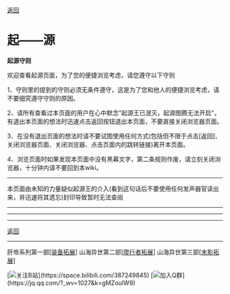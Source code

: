   <a class="back" href="javascript:history.back();">返回</a>

# <span id="jump">起——源</span>


__起源守则__

欢迎查看起源页面，为了您的便捷浏览考虑，请您遵守以下守则

1、守则里的提到的守则必须无条件遵守，这是为了您和他人的便捷浏览考虑，请不要细究遵守守则的原因。

2、请所有查看过本页面的用户在心中默念"起源王已泯灭，起源图腾无法开启"，有退出本页面的想法时迅速点击返回按钮退出本页面，不要直接关闭浏览器页面。

3、在没有退出页面的想法时请不要试图使用任何方式(包括但不限于点击[返回]、关闭浏览器页面、关闭浏览器、点击页面内的跳转链接)离开本页面。

4、浏览页面时如果发现本页面中没有黑幕文字，第二条规则作废，请立刻关闭浏览器，十分钟内请不要回到本wiki。


***

本页面由未知的力量<span class="heimu" title="你知道的太多了">疑似起源王的介入(看到这句话后不要使用任何发声器官读出来，并迅速将其遗忘)</span>封印导致暂时无法查阅


***

***


***
<a class="back" href="javascript:history.back();">返回</a>

***

肝帝系列第一部[[装备拓展]](装备拓展)    山海异世第二部[[爬行者拓展]](爬行者拓展)    山海异世第三部[[末影拓展]](末影拓展)



[![关注B站](https://gitee.com/bluemarkstudio/shanhai/raw/master/logo/blbl.png"")](https://space.bilibili.com/387249845)
[![加入Q群](https://gitee.com/bluemarkstudio/shanhai/raw/master/logo/icon-qq1.png"")](https://jq.qq.com/?_wv=1027&k=gMZouIW9)
